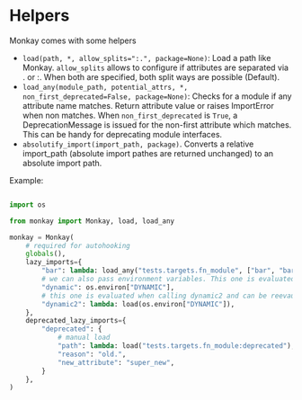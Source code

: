 # Helpers


Monkay comes with some helpers

- `load(path, *, allow_splits=":.", package=None)`: Load a path like Monkay. `allow_splits` allows to configure if attributes are separated via . or :.
  When both are specified, both split ways are possible (Default).
- `load_any(module_path, potential_attrs, *, non_first_deprecated=False, package=None)`: Checks for a module if any attribute name matches. Return attribute value or raises ImportError when non matches.
  When `non_first_deprecated` is `True`, a DeprecationMessage is issued for the non-first attribute which matches. This can be handy for deprecating module interfaces.
- `absolutify_import(import_path, package)`. Converts a relative import_path (absolute import pathes are returned unchanged) to an absolute import path.

Example:

``` python

import os

from monkay import Monkay, load, load_any

monkay = Monkay(
    # required for autohooking
    globals(),
    lazy_imports={
        "bar": lambda: load_any("tests.targets.fn_module", ["bar", "bar_deprecated", "bar_deprecated2"], non_first_deprecated=True),
        # we can also pass environment variables. This one is evaluated when Monkay is created. It is quite limited.
        "dynamic": os.environ["DYNAMIC"],
        # this one is evaluated when calling dynamic2 and can be reevaulated by clearing the cache
        "dynamic2": lambda: load(os.environ["DYNAMIC"]),
    },
    deprecated_lazy_imports={
        "deprecated": {
            # manual load
            "path": lambda: load("tests.targets.fn_module:deprecated"),
            "reason": "old.",
            "new_attribute": "super_new",
        }
    },
)


```
